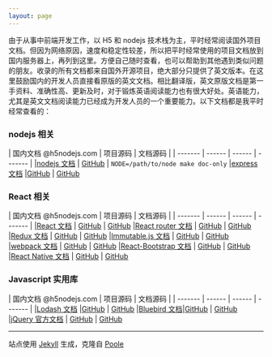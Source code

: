 ```yaml
---
layout: page
---
```


由于从事中前端开发工作，以 H5 和 nodejs 技术栈为主，平时经常阅读国外项目文档。但因为网络原因，速度和稳定性较差，所以把平时经常使用的项目文档放到国内服务器上，再列到这里。方便自己随时查看，也可以帮助到其他遇到类似问题的朋友。收录的所有文档都来自国外开源项目，绝大部分只提供了英文版本。在这里鼓励国内的开发人员直接看原版的英文文档。相比翻译版，英文原版文档是第一手资料、准确性高、更新及时，对于锻炼英语阅读能力也有很大好处。英语能力，尤其是英文文档阅读能力已经成为开发人员的一个重要能力。以下文档都是我平时经常查看的：

### nodejs 相关

| 国内文档 @h5nodejs.com | 项目源码 | 文档源码 |
| ------- | ------ | ------ | ------- |
|[nodejs 文档](http://doc.h5nodejs.com/node/out/doc/api/) | [GitHub](https://github.com/nodejs/node) | `NODE=/path/to/node make doc-only`
|[express 文档](http://express.h5nodejs.com/) |[GitHub](https://github.com/expressjs/express) | [GitHub](https://github.com/expressjs/expressjs.com)

### React 相关

| 国内文档 @h5nodejs.com | 项目源码 | 文档源码 |
| ------- | ------ | ------ | ------- |
|[React 文档](http://doc.h5nodejs.com/react/) | [GitHub](https://github.com/facebook/react) | [GitHub](https://github.com/facebook/react/tree/gh-pages)
|[React router 文档](http://doc.h5nodejs.com/react-router/) | [GitHub](https://github.com/ReactTraining/react-router) | [GitHub](https://github.com/ReactTraining/react-router/tree/master/docs)
|[Redux 文档](http://doc.h5nodejs.com/redux/) | [GitHub](https://github.com/reactjs/redux) | [GitHub](https://github.com/reactjs/redux/tree/gh-pages)
|[Immutable.js 文档](http://doc.h5nodejs.com/immutable-js/) | [GitHub](https://github.com/facebook/immutable-js) | [GitHub](https://github.com/facebook/immutable-js/tree/gh-pages)
|[webpack 文档](http://doc.h5nodejs.com/webpack/) | [GitHub](https://github.com/webpack/webpack) | [GitHub](https://github.com/webpack/docs)
|[React-Bootstrap 文档](http://react-bootstrap.h5nodejs.com/) | [GitHub](https://github.com/react-bootstrap/react-bootstrap) | [GitHub](https://github.com/react-bootstrap/react-bootstrap.github.io)
|[React Native 文档](http://doc.h5nodejs.com/react-native/) | [GitHub](https://github.com/facebook/react-native) | [GitHub](https://github.com/facebook/react-native/tree/gh-pages)

### Javascript 实用库

| 国内文档 @h5nodejs.com | 项目源码 | 文档源码 |
| ------- | ------ | ------ | ------- |
|[Lodash 文档](http://lodash.h5nodejs.com/) |[GitHub](https://github.com/lodash/lodash) | [GitHub](https://github.com/lodash/lodash.com)
|[Bluebird 文档](http://bluebird.h5nodejs.com/docs/getting-started.html)|[GitHub](https://github.com/petkaantonov/bluebird) | [GitHub](https://github.com/petkaantonov/bluebird/tree/gh-pages)
|[jQuery 官方文档](https://api.jquery.com/) | [GitHub](https://github.com/jquery/jquery) | [GitHub](https://github.com/jquery/api.jquery.com)

-----

站点使用 [Jekyll](http://jekyllrb.com/) 生成，克隆自 [Poole](https://github.com/poole/poole)
